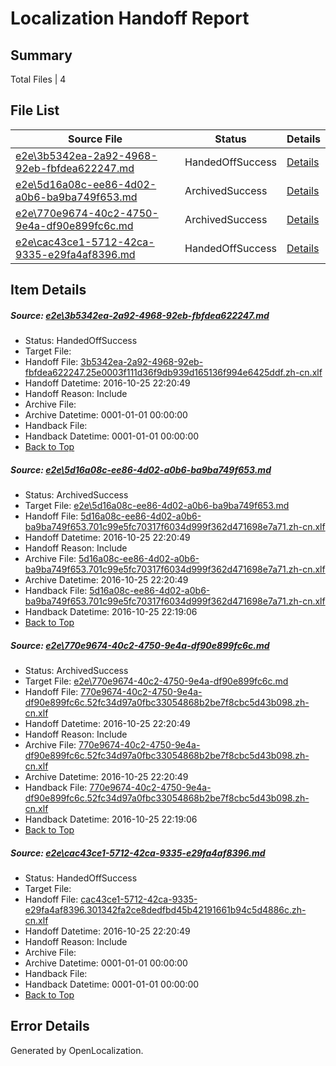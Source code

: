 # <a name='report-top'></a> Localization Handoff Report

## Summary
 Total Files | 4

## File List
 Source File | Status | Details 
 ----------- | ------ | ------- 
 [e2e\3b5342ea-2a92-4968-92eb-fbfdea622247.md](https://github.com/OpenLocalizationTestOrg/ol-test0/blob/ed64d98d13fa351cab2c7a2eaa162635f5089821/e2e/3b5342ea-2a92-4968-92eb-fbfdea622247.md) | HandedOffSuccess | [Details](#a86190b1bae7c02af4e1d043a96ed45bf4585e391)
 [e2e\5d16a08c-ee86-4d02-a0b6-ba9ba749f653.md](https://github.com/OpenLocalizationTestOrg/ol-test0/blob/a6e3680c29f1660039fa137510535f3ecb052737/e2e/5d16a08c-ee86-4d02-a0b6-ba9ba749f653.md) | ArchivedSuccess | [Details](#a0a2a651a45e820a01cc762b64efa24ece9556ad2)
 [e2e\770e9674-40c2-4750-9e4a-df90e899fc6c.md](https://github.com/OpenLocalizationTestOrg/ol-test0/blob/a6e3680c29f1660039fa137510535f3ecb052737/e2e/770e9674-40c2-4750-9e4a-df90e899fc6c.md) | ArchivedSuccess | [Details](#ff1d48185e6e9eade4254486d8ee5b1fcf4b17613)
 [e2e\cac43ce1-5712-42ca-9335-e29fa4af8396.md](https://github.com/OpenLocalizationTestOrg/ol-test0/blob/176f72788ce4f7532f68ea008fb1bdad9c92e9af/e2e/cac43ce1-5712-42ca-9335-e29fa4af8396.md) | HandedOffSuccess | [Details](#2f788c1d1108dfc85e909515082a969dd5b87f006)

## Item Details
##### <a name='a86190b1bae7c02af4e1d043a96ed45bf4585e391'></a> Source: [e2e\3b5342ea-2a92-4968-92eb-fbfdea622247.md](https://github.com/OpenLocalizationTestOrg/ol-test0/blob/ed64d98d13fa351cab2c7a2eaa162635f5089821/e2e/3b5342ea-2a92-4968-92eb-fbfdea622247.md)
* Status: HandedOffSuccess
* Target File: 
* Handoff File: [3b5342ea-2a92-4968-92eb-fbfdea622247.25e0003f111d36f9db939d165136f994e6425ddf.zh-cn.xlf](https://github.com/OpenLocalizationTestOrg/ol-test0-handoff/blob/1b22198e375435909697cf338baee66021e2ad97/ol-handoff/OpenLocalizationTestOrg/ol-test0-zhcn/shujia/ht/3b5342ea-2a92-4968-92eb-fbfdea622247.25e0003f111d36f9db939d165136f994e6425ddf.zh-cn.xlf)
* Handoff Datetime: 2016-10-25 22:20:49
* Handoff Reason: Include
* Archive File: 
* Archive Datetime: 0001-01-01 00:00:00
* Handback File: 
* Handback Datetime: 0001-01-01 00:00:00
* [Back to Top](#report-top)

##### <a name='a0a2a651a45e820a01cc762b64efa24ece9556ad2'></a> Source: [e2e\5d16a08c-ee86-4d02-a0b6-ba9ba749f653.md](https://github.com/OpenLocalizationTestOrg/ol-test0/blob/a6e3680c29f1660039fa137510535f3ecb052737/e2e/5d16a08c-ee86-4d02-a0b6-ba9ba749f653.md)
* Status: ArchivedSuccess
* Target File: [e2e\5d16a08c-ee86-4d02-a0b6-ba9ba749f653.md](https://github.com/OpenLocalizationTestOrg/ol-test0-zhcn/blob/d5097d092131a7bdc68b575461a2dee0b460db3a/e2e/5d16a08c-ee86-4d02-a0b6-ba9ba749f653.md)
* Handoff File: [5d16a08c-ee86-4d02-a0b6-ba9ba749f653.701c99e5fc70317f6034d999f362d471698e7a71.zh-cn.xlf](https://github.com/OpenLocalizationTestOrg/ol-test0-handoff/blob/1b22198e375435909697cf338baee66021e2ad97/ol-handoff/OpenLocalizationTestOrg/ol-test0-zhcn/shujia/ht/5d16a08c-ee86-4d02-a0b6-ba9ba749f653.701c99e5fc70317f6034d999f362d471698e7a71.zh-cn.xlf)
* Handoff Datetime: 2016-10-25 22:20:49
* Handoff Reason: Include
* Archive File: [5d16a08c-ee86-4d02-a0b6-ba9ba749f653.701c99e5fc70317f6034d999f362d471698e7a71.zh-cn.xlf](https://github.com/OpenLocalizationTestOrg/ol-test0-handoff/blob/123450a92f0341acc88cbe89c947774a4731cfdb/ol-archive/OpenLocalizationTestOrg/ol-test0-zhcn/shujia/ht/5d16a08c-ee86-4d02-a0b6-ba9ba749f653.701c99e5fc70317f6034d999f362d471698e7a71.zh-cn.xlf)
* Archive Datetime: 2016-10-25 22:20:49
* Handback File: [5d16a08c-ee86-4d02-a0b6-ba9ba749f653.701c99e5fc70317f6034d999f362d471698e7a71.zh-cn.xlf](https://github.com/OpenLocalizationTestOrg/ol-test0-handback/blob/87dbcd5a9154d81728cdae0a0a2b2d3ccce662e7/ol-handback/OpenLocalizationTestOrg/ol-test0-zhcn/shujia/high/5d16a08c-ee86-4d02-a0b6-ba9ba749f653.701c99e5fc70317f6034d999f362d471698e7a71.zh-cn.xlf)
* Handback Datetime: 2016-10-25 22:19:06
* [Back to Top](#report-top)

##### <a name='ff1d48185e6e9eade4254486d8ee5b1fcf4b17613'></a> Source: [e2e\770e9674-40c2-4750-9e4a-df90e899fc6c.md](https://github.com/OpenLocalizationTestOrg/ol-test0/blob/a6e3680c29f1660039fa137510535f3ecb052737/e2e/770e9674-40c2-4750-9e4a-df90e899fc6c.md)
* Status: ArchivedSuccess
* Target File: [e2e\770e9674-40c2-4750-9e4a-df90e899fc6c.md](https://github.com/OpenLocalizationTestOrg/ol-test0-zhcn/blob/d5097d092131a7bdc68b575461a2dee0b460db3a/e2e/770e9674-40c2-4750-9e4a-df90e899fc6c.md)
* Handoff File: [770e9674-40c2-4750-9e4a-df90e899fc6c.52fc34d97a0fbc33054868b2be7f8cbc5d43b098.zh-cn.xlf](https://github.com/OpenLocalizationTestOrg/ol-test0-handoff/blob/1b22198e375435909697cf338baee66021e2ad97/ol-handoff/OpenLocalizationTestOrg/ol-test0-zhcn/shujia/ht/770e9674-40c2-4750-9e4a-df90e899fc6c.52fc34d97a0fbc33054868b2be7f8cbc5d43b098.zh-cn.xlf)
* Handoff Datetime: 2016-10-25 22:20:49
* Handoff Reason: Include
* Archive File: [770e9674-40c2-4750-9e4a-df90e899fc6c.52fc34d97a0fbc33054868b2be7f8cbc5d43b098.zh-cn.xlf](https://github.com/OpenLocalizationTestOrg/ol-test0-handoff/blob/123450a92f0341acc88cbe89c947774a4731cfdb/ol-archive/OpenLocalizationTestOrg/ol-test0-zhcn/shujia/ht/770e9674-40c2-4750-9e4a-df90e899fc6c.52fc34d97a0fbc33054868b2be7f8cbc5d43b098.zh-cn.xlf)
* Archive Datetime: 2016-10-25 22:20:49
* Handback File: [770e9674-40c2-4750-9e4a-df90e899fc6c.52fc34d97a0fbc33054868b2be7f8cbc5d43b098.zh-cn.xlf](https://github.com/OpenLocalizationTestOrg/ol-test0-handback/blob/87dbcd5a9154d81728cdae0a0a2b2d3ccce662e7/ol-handback/OpenLocalizationTestOrg/ol-test0-zhcn/shujia/high/770e9674-40c2-4750-9e4a-df90e899fc6c.52fc34d97a0fbc33054868b2be7f8cbc5d43b098.zh-cn.xlf)
* Handback Datetime: 2016-10-25 22:19:06
* [Back to Top](#report-top)

##### <a name='2f788c1d1108dfc85e909515082a969dd5b87f006'></a> Source: [e2e\cac43ce1-5712-42ca-9335-e29fa4af8396.md](https://github.com/OpenLocalizationTestOrg/ol-test0/blob/176f72788ce4f7532f68ea008fb1bdad9c92e9af/e2e/cac43ce1-5712-42ca-9335-e29fa4af8396.md)
* Status: HandedOffSuccess
* Target File: 
* Handoff File: [cac43ce1-5712-42ca-9335-e29fa4af8396.301342fa2ce8dedfbd45b42191661b94c5d4886c.zh-cn.xlf](https://github.com/OpenLocalizationTestOrg/ol-test0-handoff/blob/1b22198e375435909697cf338baee66021e2ad97/ol-handoff/OpenLocalizationTestOrg/ol-test0-zhcn/shujia/ht/cac43ce1-5712-42ca-9335-e29fa4af8396.301342fa2ce8dedfbd45b42191661b94c5d4886c.zh-cn.xlf)
* Handoff Datetime: 2016-10-25 22:20:49
* Handoff Reason: Include
* Archive File: 
* Archive Datetime: 0001-01-01 00:00:00
* Handback File: 
* Handback Datetime: 0001-01-01 00:00:00
* [Back to Top](#report-top)


## Error Details

Generated by OpenLocalization.
